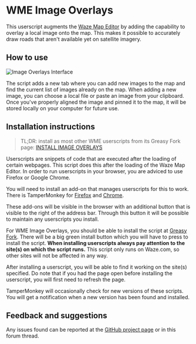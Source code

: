 # WME Image Overlays

This userscript augments the [Waze Map Editor](https://www.waze.com/editor/) by adding the capability to overlay a local image onto the map. This makes it possible to accurately draw roads that aren't available yet on satellite imagery.

## How to use

![Image Overlays Interface](https://tomputtemans.com/waze-scripts/images/image-overlays-interface.jpg)

The script adds a new tab where you can add new images to the map and find the current list of images already on the map. When adding a new image, you can choose a local file or paste an image from your clipboard. Once you've properly aligned the image and pinned it to the map, it will be stored locally on your computer for future use.

## Installation instructions

> TL;DR: install as most other WME userscripts from its Greasy Fork page: [INSTALL IMAGE OVERLAYS](https://greasyfork.org/scripts/29381-wme-image-overlays)

Userscripts are snippets of code that are executed after the loading of certain webpages. This script does this after the loading of the Waze Map Editor. In order to run userscripts in your browser, you are adviced to use Firefox or Google Chrome.

You will need to install an add-on that manages userscripts for this to work. There is TamperMonkey for [Firefox](https://addons.mozilla.org/en-US/firefox/addon/tampermonkey/) and [Chrome](https://chrome.google.com/webstore/detail/tampermonkey/dhdgffkkebhmkfjojejmpbldmpobfkfo).

These add-ons will be visible in the browser with an additional button that is visible to the right of the address bar. Through this button it will be possible to maintain any userscripts you install.

For WME Image Overlays, you should be able to install the script at [Greasy Fork](https://greasyfork.org/scripts/29381-wme-image-overlays). There will be a big green install button which you will have to press to install the script.
__When installing userscripts always pay attention to the site(s) on which the script runs.__ This script only runs on Waze.com, so other sites will not be affected in any way.

After installing a userscript, you will be able to find it working on the site(s) specified. Do note that if you had the page open before installing the userscript, you will first need to refresh the page.

TamperMonkey will occasionally check for new versions of these scripts. You will get a notification when a new version has been found and installed.

## Feedback and suggestions

Any issues found can be reported at the [GitHub project page](https://github.com/Glodenox/wme-image-overlays/issues) or in this forum thread.
